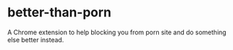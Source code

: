 # better-than-porn
A Chrome extension to help blocking you from porn site and do something else better instead.